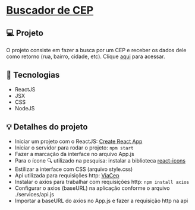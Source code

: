 
# [Buscador de CEP](https://buscador-cep-3cf536.netlify.app/)

## 💻 Projeto

O projeto consiste em fazer a busca por um CEP e receber os dados dele como retorno (rua, bairro, cidade, etc). Clique [aqui](https://buscador-cep-3cf536.netlify.app/) para acessar.

## 🚀 Tecnologias

- ReactJS
- JSX
- CSS
- NodeJS

## 💡 Detalhes do projeto

- Iniciar um projeto com o ReactJS: [Create React App](https://github.com/facebook/create-react-app)
- Iniciar o servidor para rodar o projeto: ```npm start```
- Fazer a marcação da interface no arquivo App.js
- Para o ícone 🔍 utilizado na pesquisa: instalar a biblioteca [react-icons](https://react-icons.github.io/react-icons)
- Estilizar a interface com CSS (arquivo style.css)
- Api utilizada para requisições http: [ViaCep](https://viacep.com.br/)
- Instalar o axios para trabalhar com requisições http: ```npm install axios```
- Configurar o axios (baseURL) na aplicação conforme o arquivo ./services/api.js
- Importar a baseURL do axios no App.js e fazer a requisição http na api 



